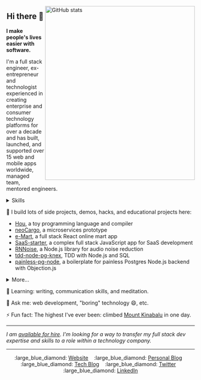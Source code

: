 <img 
    src="https://github-readme-stats.vercel.app/api?username=cedrickchee&show_icons=true"
    align="right"
    alt="GitHub stats"
    width="400px"
    height="465px" />

<h2 align="center">Hi there 👋</h2>

**I make people's lives easier with software.**

I'm a full stack engineer, ex-entrepreneur and technologist experienced in creating enterprise and consumer technology platforms for over a decade and has built, launched, and supported over 15 web and mobile apps worldwide, managed team, mentored engineers.

<details>

<summary>Skills</summary>

- Frontend: JavaScript, ES6, TypeScript, React, Jest, Webpack
- Backend: Node.js, Go, Express, SQL, PostgreSQL, MongoDB, Redis, container, Kafka, Elasticsearch
- Cloud computing: AWS, Google Cloud
- CI/CD: CircleCI
</details>

🔭 I build lots of side projects, demos, hacks, and educational projects here:
- [Hou](https://github.com/cedrickchee/hou), a toy programming language and compiler
- [neoCargo](https://github.com/cedrickchee/neoCargo), a microservices prototype
- [e-Mart](https://github.com/cedrickchee/e-mart), a full stack React online mart app
- [SaaS-starter](https://github.com/cedrickchee/saas-starter), a complex full stack JavaScript app for SaaS development
- [RNNoise](https://github.com/cedrickchee/rnnoise-nodejs), a Node.js library for audio noise reduction
- [tdd-node-pg-knex](https://github.com/cedrickchee/tdd-node-pg-knex), TDD with Node.js and SQL
- [painless-pg-node](https://github.com/cedrickchee/painless-pg-node), a boilerplate for painless Postgres Node.js backend with Objection.js

<details>

<summary>More...</summary>

- [awesome-bert-nlp](https://github.com/cedrickchee/awesome-bert-nlp), a curated list of NLP resources
- [YDKGo](https://ydkgo.netlify.app/), a book I wrote on advanced Go programming
- [MinTorrent](https://github.com/cedrickchee/min-torrent), a minimalistic, zero dependency torrent client, written in Go
- [Knowledge](https://github.com/cedrickchee/knowledge), my second "brain", digital garden, wiki
- [experiments](https://github.com/cedrickchee/experiments), a collection of code snippets
- [data-science-notebooks](https://github.com/cedrickchee/data-science-notebooks), a Data Science Python notebooks
- [capsule-net-pytorch](https://github.com/cedrickchee/capsule-net-pytorch), a Capsule Network for PyTorch
- [pytorch-mobile-kit](https://github.com/cedrickchee/pytorch-mobile-kit), a PyTorch Mobile starter kit
</details>

🌱 Learning: writing, communication skills, and meditation.

💬 Ask me: web development, "boring" technology :smile:, etc.

⚡ Fun fact: The highest I've ever been: climbed [Mount Kinabalu](https://en.wikipedia.org/wiki/Mount_Kinabalu) in one day.

---

_I am [available for hire](https://cedricchee.com/2020/04/21/hire-cedric-chee/). I'm looking for a way to transfer my full stack dev expertise and skills to a role within a technology company._

---

<p align="center">
  :large_blue_diamond:&nbsp;<a href="https://cedricchee.com">Website</a>&nbsp;&nbsp;&nbsp;
  :large_blue_diamond:&nbsp;<a href="https://cedricchee.com">Personal Blog</a>&nbsp;&nbsp;&nbsp;
  :large_blue_diamond:&nbsp;<a href="https://gist.github.com/cedrickchee">Tech Blog</a>&nbsp;&nbsp;&nbsp;
  :large_blue_diamond:&nbsp;<a href="https://twitter.com/cedric_chee">Twitter</a>&nbsp;&nbsp;&nbsp;
  :large_blue_diamond:&nbsp;<a href="https://www.linkedin.com/in/cedricchee/">LinkedIn</a>
</p>
